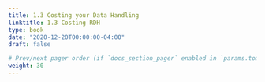 ```yaml
---
title: 1.3 Costing your Data Handling
linktitle: 1.3 Costing RDH
type: book
date: "2020-12-20T00:00:00-04:00"
draft: false

# Prev/next pager order (if `docs_section_pager` enabled in `params.toml`)
weight: 30
---
```


